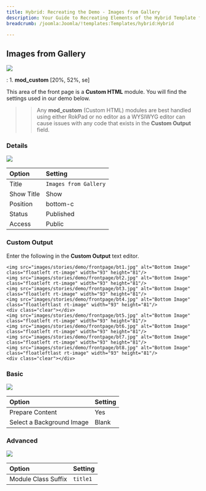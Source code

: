 ```yaml
---
title: Hybrid: Recreating the Demo - Images from Gallery
description: Your Guide to Recreating Elements of the Hybrid Template for Joomla
breadcrumb: /joomla:Joomla/!templates:Templates/hybrid:Hybrid

---
```


Images from Gallery
-----

![][demo]

:   1. **mod_custom** [20%, 52%, se]

This area of the front page is a **Custom HTML** module. You will find the settings used in our demo below.

>> Any **mod_custom** (Custom HTML) modules are best handled using either RokPad or no editor as a WYSIWYG editor can cause issues with any code that exists in the **Custom Output** field.

### Details

![][demo2]

| Option     | Setting               |  
| :--------- | :-------------------- |  
| Title      | `Images from Gallery` |  
| Show Title | Show                  |  
| Position   | bottom-c              |  
| Status     | Published             |  
| Access     | Public                |  

### Custom Output

Enter the following in the **Custom Output** text editor.

~~~
<img src="images/stories/demo/frontpage/bt1.jpg" alt="Bottom Image" class="floatleft rt-image" width="93" height="81"/>
<img src="images/stories/demo/frontpage/bt2.jpg" alt="Bottom Image" class="floatleft rt-image" width="93" height="81"/>
<img src="images/stories/demo/frontpage/bt3.jpg" alt="Bottom Image" class="floatleft rt-image" width="93" height="81"/>
<img src="images/stories/demo/frontpage/bt4.jpg" alt="Bottom Image" class="floatleftlast rt-image" width="93" height="81"/>
<div class="clear"></div>
<img src="images/stories/demo/frontpage/bt5.jpg" alt="Bottom Image" class="floatleft rt-image" width="93" height="81"/>
<img src="images/stories/demo/frontpage/bt6.jpg" alt="Bottom Image" class="floatleft rt-image" width="93" height="81"/>
<img src="images/stories/demo/frontpage/bt7.jpg" alt="Bottom Image" class="floatleft rt-image" width="93" height="81"/>
<img src="images/stories/demo/frontpage/bt8.jpg" alt="Bottom Image" class="floatleftlast rt-image" width="93" height="81"/>
<div class="clear"></div>
~~~

### Basic

![][demo3]

| Option                    | Setting |  
| :------------------------ | :------ |  
| Prepare Content           | Yes     |  
| Select a Background Image | Blank   |

### Advanced

![][demo4]

| Option              | Setting       |  
| :------------------ | :------------ |  
| Module Class Suffix | `title1`      |  

[demo]: assets/demo_4.jpeg
[demo2]: assets/demo_6a.jpeg
[demo3]: assets/demo_6b.jpeg
[demo4]: assets/demo_6c.jpeg
